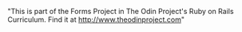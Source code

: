 "This is part of the Forms Project in The Odin Project's Ruby on Rails Curriculum. Find it at http://www.theodinproject.com"